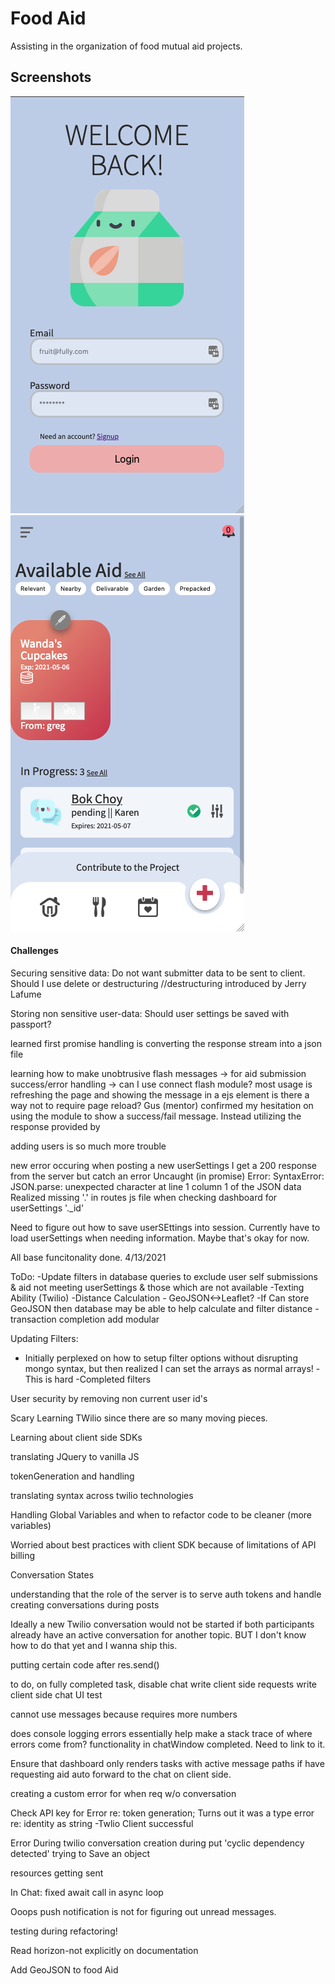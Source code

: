 # Food Aid

Assisting in the organization of food mutual aid projects.

## Screenshots

![Login Screenshot](screenshot/login.png) ![Dashboard Screenshot](screenshot/dashboard.png)




#### Challenges

Securing sensitive data:
Do not want submitter data to be sent to client. Should I use delete or destructuring //destructuring introduced by Jerry Lafume

Storing non sensitive user-data:
Should user settings be saved with passport?

learned first promise handling is converting the response stream into a json file

learning how to make unobtrusive flash messages -> for aid submission success/error handling
-> can I use connect flash module?
most usage is refreshing the page and showing the message in a ejs element
is there a way not to require page reload?
Gus (mentor)
confirmed my hesitation on using the module to show a success/fail message. Instead utilizing the response provided by


adding users is so much more trouble

new error occuring when posting a new userSettings
I get a 200 response from the server but catch an error
Uncaught (in promise) Error: SyntaxError: JSON.parse: unexpected character at line 1 column 1 of the JSON data
Realized missing '.' in routes js file when checking dashboard for userSettings '._id'


Need to figure out how to save userSEttings into session. Currently have to load userSettings when needing information. Maybe that's okay for now.

All base funcitonality done. 4/13/2021

ToDo:
  -Update filters in database queries to exclude user self submissions & aid not meeting userSettings & those which are not available
  -Texting Ability (Twilio)
  -Distance Calculation - GeoJSON<->Leaflet?
    -If Can store GeoJSON then database may be able to help calculate and filter distance
  -transaction completion
  add modular

Updating Filters:
  - Initially perplexed on how to setup filter options without disrupting mongo syntax, but then realized I can set the arrays as normal arrays!
  -This is hard
  -Completed filters

User security by removing non current user id's



Scary Learning TWilio since there are so many moving pieces.

Learning about client side SDKs

translating JQuery to vanilla JS

tokenGeneration and handling

translating syntax across twilio technologies

Handling Global Variables and when to refactor code to be cleaner (more variables)


Worried about best practices with client SDK because of limitations of API billing

Conversation States

understanding that the role of the server is to serve auth tokens and handle creating conversations during posts

Ideally a new Twilio conversation would not be started if both participants already have an active conversation for another topic. BUT I don't know how to do that yet and I wanna ship this.

putting certain code after res.send()

to do, on fully completed task, disable chat
write client side requests
write client side chat UI
test

cannot use messages because requires more numbers

does console logging errors essentially help make a stack trace of where errors come from?
functionality in chatWindow completed. Need to link to it.

Ensure that dashboard only renders tasks with active message paths if
have requesting aid auto forward to the chat on client side.

creating a custom error for when req w/o conversation

Check API key for Error re: token generation; Turns out it was a type error re: identity as string
-Twlio Client successful

Error During twilio conversation creation during put 'cyclic dependency detected'
trying to Save an object

resources getting sent

In Chat: fixed await call in async loop

Ooops push notification is not for figuring out unread messages.

testing during refactoring!

Read horizon-not explicitly on documentation

Add GeoJSON to food Aid
